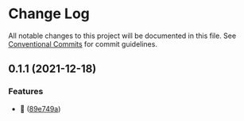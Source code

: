 # Change Log

All notable changes to this project will be documented in this file.
See [Conventional Commits](https://conventionalcommits.org) for commit guidelines.

## 0.1.1 (2021-12-18)


### Features

* 🎉 ([89e749a](https://github.com/Maple-Team/robert/commit/89e749a8bd99c7c4e7f3670811bda2f4252b0525))
